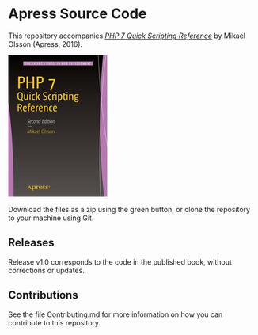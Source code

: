 # Apress Source Code

This repository accompanies [*PHP 7 Quick Scripting Reference*](http://www.apress.com/9781484219218) by Mikael Olsson (Apress, 2016).

![Cover image](9781484219218.jpg)

Download the files as a zip using the green button, or clone the repository to your machine using Git.

## Releases

Release v1.0 corresponds to the code in the published book, without corrections or updates.

## Contributions

See the file Contributing.md for more information on how you can contribute to this repository.
